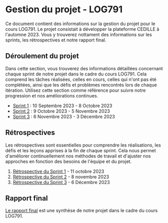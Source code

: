 # Gestion du projet - LOG791

Ce document contient des informations sur la gestion du projet pour le cours
LOG791. Le projet consistait à développer la plateforme CEDILLE à
l'automne 2023. Vous y trouverez nottament des informations sur les sprints, les
rétrospectives et notre rapport final.

## Déroulement du projet

Dans cette section, vous trouverez des informations détaillées concernant chaque
sprint de notre projet dans le cadre du cours LOG791. Cela comprend les tâches
réalisées, celles en cours, celles qui n'ont pas été complétées, ainsi que les
défis et problèmes rencontrés lors de chaque itération. Utilisez cette section
comme référence pour suivre notre progression et nos améliorations continues.

- [Sprint 1](https://github.com/orgs/ClubCedille/projects/3/views/4) : 10
  Septembre 2023 - 8 Octobre 2023
- [Sprint 2](https://github.com/orgs/ClubCedille/projects/3/views/5) : 9 Octobre
  2023 - 5 Novembre 2023
- [Sprint 3](https://github.com/orgs/ClubCedille/projects/3/views/6) : 6
  Novembre 2023 - 3 Décembre 2023

## Rétrospectives

Les rétrospectives sont essentielles pour comprendre les réalisations, les défis
et les leçons apprises à la fin de chaque sprint. Cela nous permet d'améliorer
continuellement nos méthodes de travail et d'ajuster nos approches en fonction
des besoins de l'équipe et du projet.

1. [Rétrospective du Sprint 1](retrospective-1.md) - 11 octobre 2023
2. [Rétrospective du Sprint 2](retrospective-2.md) - 8 novembre 2023
3. [Rétrospective du Sprint 3](retrospective-3.md) - 6 Décembre 2023

## Rapport final

[Le rapport final](rapport.md) est une synthèse de notre projet dans le cadre du
cours LOG791.
